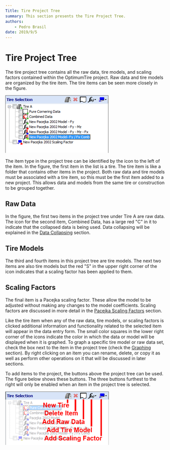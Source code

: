 ```yaml
---
Title: Tire Project Tree
summary: This section presents the Tire Project Tree.
authors:
    - Pedro Brasil   
date: 2019/9/5
---
```


# Tire Project Tree

The tire project tree contains all the raw data, tire models, and scaling factors contained within the OptimumTire project. Raw data and tire models are organized by the tire item. The tire items can be seen more closely in the figure.

![Project Tree](../img/2_Screen_Layout/2_A_project_tree.png)

The item type in the project tree can be identified by the icon to the left of the item. In the figure, the first item in the list is a tire. The tire item is like a folder that contains other items in the project. Both raw data and tire models must be associated with a tire item, so this must be the first item added to a new project. This allows data and models from the same tire or construction to be grouped together.

## Raw Data

In the figure, the first two items in the project tree under Tire A are raw data. The icon for the second item, Combined Data, has a large red "C" in it to indicate that the collapsed data is being used. Data collapsing will be explained in the [Data Collapsing](../3_Raw_Tire_Data/D_Data_Collapsing.md) section.

## Tire Models

The third and fourth items in this project tree are tire models. The next two items are also tire models but the red "S" in the upper right corner of the icon indicates that a scaling factor has been applied to them.

## Scaling Factors

The final item is a Pacejka scaling factor. These allow the model to be adjusted without making any changes to the model coefficients. Scaling factors are discussed in more detail in the [Pacejka Scaling Factors](../9_References/I_Pacejka_Scaling_Factors.md) section.

Like the tire item when any of the raw data, tire models, or scaling factors is clicked additional information and functionality related to the selected item will appear in the data entry form. The small color squares in the lower right corner of the icons indicate the color in which the data or model will be displayed when it is graphed. To graph a specific tire model or raw data set, check the box next to the item in the project tree (check the [Graphing](../5_Graphing/5_Graphing.md) section). By right clicking on an item you can rename, delete, or copy it as well as perform other operations on it that will be discussed in later sections.

To add items to the project, the buttons above the project tree can be used. The figure below shows these buttons. The three buttons furthest to the right will only be enabled when an item in the project tree is selected.

![Project Tree Buttons](../img/2_Screen_Layout/2_A_project_tree_buttons.png)
